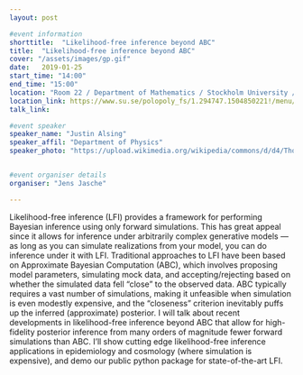 ```yaml
---
layout: post

#event information
shorttitle:  "Likelihood-free inference beyond ABC"
title:  "Likelihood-free inference beyond ABC"
cover: "/assets/images/gp.gif"
date:   2019-01-25
start_time: "14:00"
end_time: "15:00"
location: "Room 22 / Department of Mathematics / Stockholm University / Kräftriket, House 5"
location_link: https://www.su.se/polopoly_fs/1.294747.1504850221!/menu/standard/file/SU%20kartor%20Original%20Kräftriket%2020170817.pdf
talk_link: 

#event speaker
speaker_name: "Justin Alsing"
speaker_affil: "Department of Physics"
speaker_photo: "https://upload.wikimedia.org/wikipedia/commons/d/d4/Thomas_Bayes.gif"


#event organiser details
organiser: "Jens Jasche"

---
```

Likelihood-free inference (LFI) provides a framework for performing Bayesian inference using only forward simulations. This has great appeal since it allows for inference under arbitrarily complex generative models — as long as you can simulate realizations from your model, you can do inference under it with LFI. Traditional approaches to LFI have been based on Approximate Bayesian Computation (ABC), which involves proposing model parameters, simulating mock data, and accepting/rejecting based on whether the simulated data fell “close” to the observed data. ABC typically requires a vast number of simulations, making it unfeasible when simulation is even modestly expensive, and the “closeness” criterion inevitably puffs up the inferred (approximate) posterior. I will talk about recent developments in likelihood-free inference beyond ABC that allow for high-fidelity posterior inference from many orders of magnitude fewer forward simulations than ABC. I’ll show cutting edge likelihood-free inference applications in epidemiology and cosmology (where simulation is expensive), and demo our public python package for state-of-the-art LFI.

